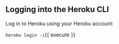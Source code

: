 ## Logging into the Heroku CLI

Log in to Heroku using your Heroku account:

`heroku login -i`{{ execute }}
